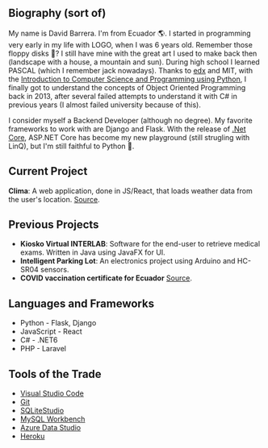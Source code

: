 ## Biography (sort of)

My name is David Barrera. I'm from Ecuador :earth_americas:. I started in programming very early in my life with LOGO, when I was 6 years old. Remember those floppy disks :floppy_disk:? I still have mine with the great art I used to make back then (landscape with a house, a mountain and sun). During high school I learned PASCAL (which I remember jack nowadays). Thanks to [edx](https://www.edx.org/) and MIT, with the [Introduction to Computer Science and Programming using Python](https://www.edx.org/course/introduction-to-computer-science-and-programming-7), I finally got to understand the concepts of Object Oriented Programming back in 2013, after several failed attempts to understand it with C# in previous years (I almost failed university because of this).

I consider myself a Backend Developer (although no degree). My favorite frameworks to work with are Django and Flask. With the release of [.Net Core](https://dotnet.microsoft.com/download), ASP.NET Core has become my new playground (still strugling with LinQ), but I'm still faithful to Python :snake:.

## Current Project

**Clima**: A web application, done in JS/React, that loads weather data from the user's location. [Source](https://github.com/dbarrerap/clima-app-react).

## Previous Projects

* **Kiosko Virtual INTERLAB**: Software for the end-user to retrieve medical exams. Written in Java using JavaFX for UI.
* **Intelligent Parking Lot**: An electronics project using Arduino and HC-SR04 sensors.
* **COVID vaccination certificate for Ecuador** [Source](https://github.com/dbarrerap/CovidCertificateGen).

## Languages and Frameworks

* Python - Flask, Django
* JavaScript - React
* C# - .NET6
* PHP - Laravel

## Tools of the Trade

* [Visual Studio Code](https://code.visualstudio.com/)
* [Git](https://git-scm.com/)
* [SQLiteStudio](https://sqlitestudio.pl/)
* [MySQL Workbench](https://www.mysql.com/products/workbench/)
* [Azure Data Studio](https://azure.microsoft.com/en-us/services/developer-tools/data-studio/)
* [Heroku](https://www.heroku.com/home)

<!--
**dbarrerap/dbarrerap** is a ✨ _special_ ✨ repository because its `README.md` (this file) appears on your GitHub profile.

Here are some ideas to get you started:

- 🔭 I’m currently working on ...
- 🌱 I’m currently learning ...
- 👯 I’m looking to collaborate on ...
- 🤔 I’m looking for help with ...
- 💬 Ask me about ...
- 📫 How to reach me: ...
- 😄 Pronouns: ...
- ⚡ Fun fact: ...
-->
